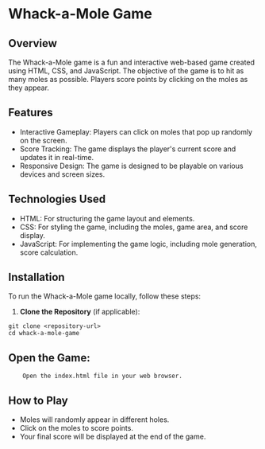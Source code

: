 # Whack-a-Mole Game
## Overview

The Whack-a-Mole game is a fun and interactive web-based game created using HTML, CSS, and JavaScript. The objective of the game is to hit as many moles as possible. Players score points by clicking on the moles as they appear.

## Features

-    Interactive Gameplay: Players can click on moles that pop up randomly on the screen.
-    Score Tracking: The game displays the player's current score and updates it in real-time.
-    Responsive Design: The game is designed to be playable on various devices and screen sizes.

## Technologies Used

-    HTML: For structuring the game layout and elements.
-    CSS: For styling the game, including the moles, game area, and score display.
-    JavaScript: For implementing the game logic, including mole generation, score calculation.

## Installation

To run the Whack-a-Mole game locally, follow these steps:

1) **Clone the Repository** (if applicable):


```
git clone <repository-url>
cd whack-a-mole-game

```

## Open the Game:
        
        Open the index.html file in your web browser.

## How to Play

   - Moles will randomly appear in different holes.
   - Click on the moles to score points.
   - Your final score will be displayed at the end of the game.
